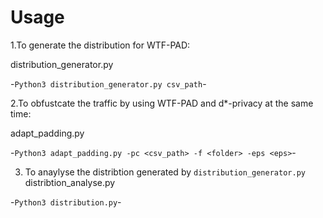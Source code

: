 # Usage
1.To generate the distribution for WTF-PAD:

distribution_generator.py

-```Python3 distribution_generator.py csv_path```-


2.To obfustcate the traffic by using WTF-PAD and d*-privacy at the same time:

adapt_padding.py

-```Python3 adapt_padding.py -pc <csv_path> -f <folder> -eps <eps>```-


3. To anaylyse the distribtion generated by ```distribution_generator.py```
distribtion_analyse.py

-```Python3 distribution.py```-



